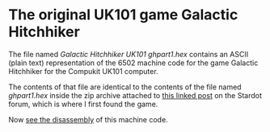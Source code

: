 # The original UK101 game Galactic Hitchhiker

The file named *Galactic Hitchhiker UK101 ghpart1.hex* contains an ASCII (plain text) representation of the 6502 machine code for the game Galactic Hitchhiker for the Compukit UK101 computer.

The contents of that file are identical to the contents of the file named *ghpart1.hex* inside the zip archive attached to [this linked post](https://stardot.org.uk/forums/viewtopic.php?p=61073#p61073) on the Stardot forum, which is where I first found the game.

Now [see the disassembly](https://github.com/ahope1/Galactic-Hitchhiker/tree/main/disassembly) of this machine code. 
